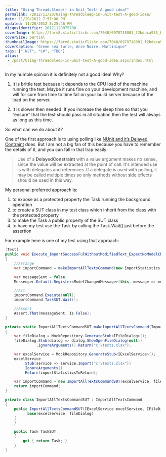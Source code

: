 ```yaml
---
title: "Using Thread.Sleep() in Unit Test! A good idea?"
permalink: /2012/11/20/Using-ThreadSleep-in-unit-test-A-good-idea/
date: 11/20/2012 7:57:00 PM
updated: 11/20/2012 8:25:46 PM
disqusIdentifier: 20121120075700
coverImage: https://farm8.staticflickr.com/7040/6978718001_f2bdaca933_b.jpg
coverSize: partial
thumbnailImage: https://farm8.staticflickr.com/7040/6978718001_f2bdaca933_q.jpg
coverCaption: "Green sea turle, Anse Noire, Martinique"
tags: [".NET", "C#", "TDD"]
alias:
 - /post/Using-ThreadSleep-in-unit-test-A-good-idea.aspx/index.html
---
```

<!-- [![Turtle](http://farm8.staticflickr.com/7040/6978718001_f2bdaca933_m.jpg)](http://www.flickr.com/photos/laurentkempe/6978718001/ "Turtle by Laurent Kempé, on Flickr") -->
In my humble opinion it is definitely not a good idea! Why?

1.  It is brittle test because it depends to the CPU load of the machine running the test. Maybe it runs fine on your development machine, and will for sure from time to time fail on your build server because of the load on the server. 
<!-- more -->
2.  It is slower then needed. If you increase the sleep time so that you “ensure” that the test should pass in all situation then the test will always as long as this time.   

So what can we do about it?

One of the first approach is to using polling like [NUnit and it’s Delayed Contraint](http://www.nunit.org/index.php?p=delayedConstraint&r=2.6) does. But I am not a big fan of this because you have to remember the details of it, and you can fall in that trap easily:

> Use of a **DelayedConstraint** with a value argument makes no sense, since the value will be extracted at the point of call. It's intended use is with delegates and references. If a delegate is used with polling, it may be called multiple times so only methods without side effects should be used in this way.

My personal preferred approach is:

1.  to expose as a protected property the Task running the background operation 
2.  to create a SUT class in my test class which inherit from the class with the protected property 
3.  to make the Task a public property of the SUT class 
4.  to have my test use the Task by calling the Task.Wait() just before the assertion   

For example here is one of my test using that approach:


```csharp
[Test]
public void Execute_ImportSuccessFulWithoutModifiedText_ExpectNoModelChangedMessageSent()
{
    //Arrange
    var importCommand = makeImportAllTextsCommand(new ImportStatistics {ImportedCount = 0});

    var messageSent = false;
    Messenger.Default.Register<ModelChangedMessage>(this, message => messageSent = true);

    //Act
    importCommand.Execute(null);
    importCommand.TaskSUT.Wait();

    //Assert
    Assert.That(messageSent, Is.False);
}

private static ImportAllTextsCommandSUT makeImportAllTextsCommand(ImportStatistics importStatisticsToReturn)
{
    var fileDialog = MockRepository.GenerateStub<IFileDialog>();
    fileDialog.Stub(dialog => dialog.ShowOpenFileDialog(null))
              .IgnoreArguments().Return("c:\texts.xlsx");

    var excelService = MockRepository.GenerateStub<IExcelService>();
    excelService
        .Stub(service => service.Import("c:\texts.xlsx"))
        .IgnoreArguments()
        .Return(importStatisticsToReturn);

    var importCommand = new ImportAllTextsCommandSUT(excelService, fileDialog);
    return importCommand;
}

private class ImportAllTextsCommandSUT : ImportAllTextsCommand
{
    public ImportAllTextsCommandSUT(IExcelService excelService, IFileDialog fileDialog)
        : base(excelService, fileDialog)
    {
    }

    public Task TaskSUT
    {
        get { return Task; }
    }
}
```

